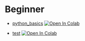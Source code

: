 # Beginner

- [python_basics](https://github.com/vafaei-ar/medical_datascience/blob/master/beginner/python_basics.ipynb) [![Open In Colab](https://colab.research.google.com/assets/colab-badge.svg)](https://colab.research.google.com/github/vafaei-ar/medical_datascience/blob/master/beginner/python_basics.ipynb)

- [test](https://github.com/vafaei-ar/medical_datascience/blob/master/beginner/test.ipynb) [![Open In Colab](https://colab.research.google.com/assets/colab-badge.svg)](https://colab.research.google.com/github/vafaei-ar/medical_datascience/blob/master/beginner/test.ipynb)

